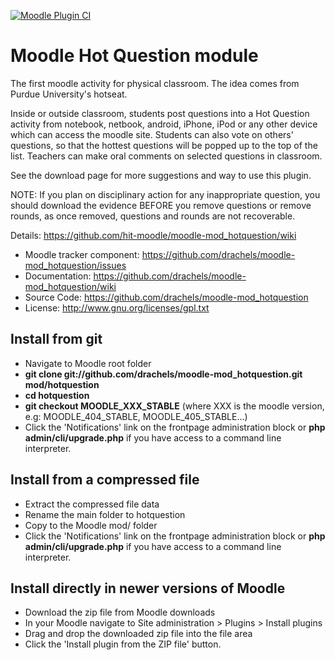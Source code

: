 [![Moodle Plugin CI](https://github.com/drachels/moodle-mod_hotquestion/actions/workflows/moodle-plugin-ci.yml/badge.svg)](https://github.com/drachels/moodle-mod_hotquestion/actions/workflows/moodle-plugin-ci.yml)

# Moodle Hot Question module
The first moodle activity for physical classroom. The idea comes from
Purdue University's hotseat.

Inside or outside classroom, students post questions into a Hot Question
activity from notebook, netbook, android, iPhone, iPod or any other device
which can access the moodle site. Students can also vote on others' 
questions, so that the hottest questions will be popped up to the top of
the list. Teachers can make oral comments on selected questions in classroom.

See the download page for more suggestions and way to use this plugin.

NOTE: If you plan on disciplinary action for any inappropriate question,
you should download the evidence BEFORE you remove questions or remove rounds, 
as once removed, questions and rounds are not recoverable.

Details: https://github.com/hit-moodle/moodle-mod_hotquestion/wiki

- Moodle tracker component: https://github.com/drachels/moodle-mod_hotquestion/issues
- Documentation: https://github.com/drachels/moodle-mod_hotquestion/wiki
- Source Code: https://github.com/drachels/moodle-mod_hotquestion
- License: http://www.gnu.org/licenses/gpl.txt

## Install from git
- Navigate to Moodle root folder
- **git clone git://github.com/drachels/moodle-mod_hotquestion.git mod/hotquestion**
- **cd hotquestion**
- **git checkout MOODLE_XXX_STABLE** (where XXX is the moodle version, e.g: MOODLE_404_STABLE, MOODLE_405_STABLE...)
- Click the 'Notifications' link on the frontpage administration block or **php admin/cli/upgrade.php** if you have access to a command line interpreter.

## Install from a compressed file
- Extract the compressed file data
- Rename the main folder to hotquestion
- Copy to the Moodle mod/ folder
- Click the 'Notifications' link on the frontpage administration block or **php admin/cli/upgrade.php** if you have access to a command line interpreter.

## Install directly in newer versions of Moodle
- Download the zip file from Moodle downloads
- In your Moodle navigate to Site administration > Plugins > Install plugins
- Drag and drop the downloaded zip file into the file area
- Click the 'Install plugin from the ZIP file' button.